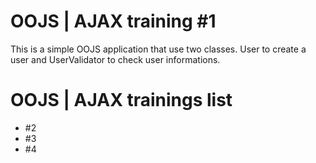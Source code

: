 # OOJS | AJAX training #1

This is a simple OOJS application that use two classes. User to create a user and UserValidator to check user informations.

# OOJS | AJAX trainings list
* #2
* #3
* #4
